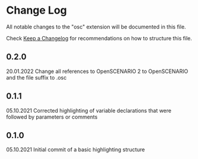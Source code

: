 # Change Log

All notable changes to the "osc" extension will be documented in this file.

Check [Keep a Changelog](http://keepachangelog.com/) for recommendations on how to structure this file.

## 0.2.0
20.01.2022
Change all references to OpenSCENARIO 2 to OpenSCENARIO and the file suffix to .osc
## 0.1.1
05.10.2021
Corrected highlighting of variable declarations that were followed by parameters or comments 

## 0.1.0
05.10.2021
Initial commit of a basic highlighting structure
